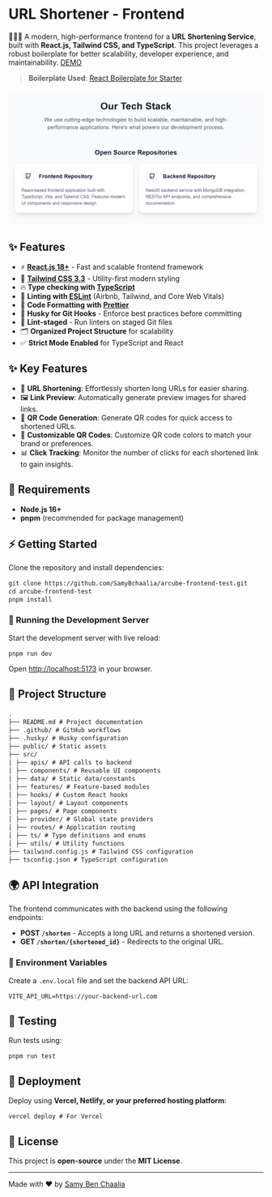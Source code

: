 # URL Shortener - Frontend

🚀🚀🚀 A modern, high-performance frontend for a **URL Shortening Service**, built with **React.js, Tailwind CSS, and TypeScript**. This project leverages a robust boilerplate for better scalability, developer experience, and maintainability.
[DEMO](https://arcube.benchaalia.com)

> **Boilerplate Used**: [React Boilerplate for Starter](https://github.com/sonht113/react-boilerplate-for-starter)

<p align="center">
<img src="public/assets/imgs/banner.png?raw=true" alt="URL Shortener Banner" />
</p>

## ✨ Features

- ⚡ **[React.js 18+](https://react.dev/)** - Fast and scalable frontend framework
- 🎨 **[Tailwind CSS 3.3](https://tailwindcss.com/)** - Utility-first modern styling
- 🔥 **Type checking with [TypeScript](https://www.typescriptlang.org/)**
- 📏 **Linting with [ESLint](https://eslint.org/)** (Airbnb, Tailwind, and Core Web Vitals)
- 💖 **Code Formatting with [Prettier](https://prettier.io/)**
- 🦊 **Husky for Git Hooks** - Enforce best practices before committing
- 🚫 **Lint-staged** - Run linters on staged Git files
- 🗂 **Organized Project Structure** for scalability
- ✅ **Strict Mode Enabled** for TypeScript and React

## ✨ Key Features

- 🔗 **URL Shortening**: Effortlessly shorten long URLs for easier sharing.
- 🖼️ **Link Preview**: Automatically generate preview images for shared links.
- 📱 **QR Code Generation**: Generate QR codes for quick access to shortened URLs.
- 🎨 **Customizable QR Codes**: Customize QR code colors to match your brand or preferences.
- 📊 **Click Tracking**: Monitor the number of clicks for each shortened link to gain insights.

## 📜 Requirements

- **Node.js 16+**
- **pnpm** (recommended for package management)

## ⚡ Getting Started

Clone the repository and install dependencies:

```shell
git clone https://github.com/SamyBchaalia/arcube-frontend-test.git
cd arcube-frontend-test
pnpm install
```

### 🚀 Running the Development Server

Start the development server with live reload:

```shell
pnpm run dev
```

Open [http://localhost:5173](http://localhost:5173) in your browser.

## 📂 Project Structure

```
.
├── README.md # Project documentation
├── .github/ # GitHub workflows
├── .husky/ # Husky configuration
├── public/ # Static assets
├── src/
│ ├── apis/ # API calls to backend
│ ├── components/ # Reusable UI components
│ ├── data/ # Static data/constants
│ ├── features/ # Feature-based modules
│ ├── hooks/ # Custom React hooks
│ ├── layout/ # Layout components
│ ├── pages/ # Page components
│ ├── provider/ # Global state providers
│ ├── routes/ # Application routing
│ ├── ts/ # Type definitions and enums
│ ├── utils/ # Utility functions
├── tailwind.config.js # Tailwind CSS configuration
├── tsconfig.json # TypeScript configuration
```

## 🌍 API Integration

The frontend communicates with the backend using the following endpoints:

- **POST `/shorten`** - Accepts a long URL and returns a shortened version.
- **GET `/shorten/{shortened_id}`** - Redirects to the original URL.

### 🔑 Environment Variables

Create a `.env.local` file and set the backend API URL:

```env
VITE_API_URL=https://your-backend-url.com
```

## 🧪 Testing

Run tests using:

```shell
pnpm run test
```

## 🚀 Deployment

Deploy using **Vercel, Netlify, or your preferred hosting platform**:

```shell
vercel deploy # For Vercel
```

## 📜 License

This project is **open-source** under the **MIT License**.

---

Made with ♥ by [Samy Ben Chaalia](https://sami.benchaalia.com)
